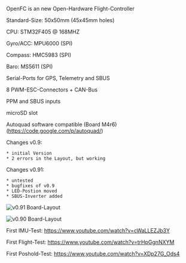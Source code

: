 OpenFC is an new Open-Hardware Flight-Controller


Standard-Size: 50x50mm (45x45mm holes) 

CPU: STM32F405 @ 168MHZ

Gyro/ACC: MPU6000 (SPI)

Compass: HMC5983 (SPI)

Baro: MS5611 (SPI)

Serial-Ports for GPS, Telemetry and SBUS

8 PWM-ESC-Connectors + CAN-Bus

PPM and SBUS inputs

microSD slot

Autoquad software compatible (Board M4r6) (https://code.google.com/p/autoquad/)



Changes v0.9:

	* initial Version
	* 2 errors in the Layout, but working


Changes v0.91: 

	* untested
	* bugfixes of v0.9
	* LED-Postion moved
	* SBUS-Inverter added


![v0.91 Board-Layout](https://raw.githubusercontent.com/multigcs/openfc/master/v0.91/openfc.png "v0.91 Board-Layout")

![v0.90 Board-Layout](https://raw.githubusercontent.com/multigcs/openfc/master/v0.9/openfc.png "v0.9 Board")


First IMU-Test: https://www.youtube.com/watch?v=cWaLLEZJb3Y

First Flight-Test: https://www.youtube.com/watch?v=trHpGgnNXYM

First Poshold-Test: https://www.youtube.com/watch?v=XDp27G_Ods4


